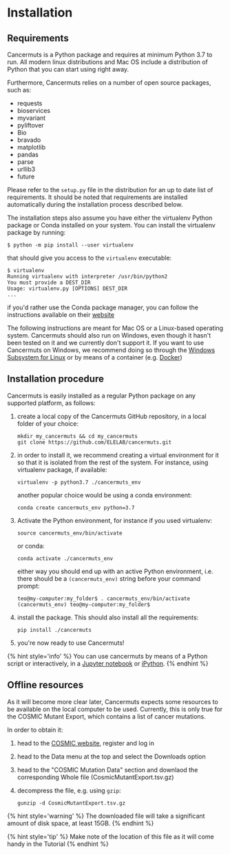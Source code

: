 # Installation

## Requirements

Cancermuts is a Python package and requires at minimum Python 3.7 to run. All
modern linux distributions and Mac OS include a distribution of Python that you
can start using right away.

Furthermore, Cancermuts relies on a number of open source packages, such as:

* requests
* bioservices
* myvariant
* pyliftover
* Bio
* bravado
* matplotlib
* pandas
* parse
* urllib3
* future

Please refer to the `setup.py` file in the distribution for an up to date
list of requirements. It should be noted that requirements are installed
automatically during the installation process described below.

The installation steps also assume you have either the virtualenv Python package
 or Conda installed on your system. You can install the virtualenv package
 by running:

```
$ python -m pip install --user virtualenv
```

that should give you access to the `virtualenv` executable:

```
$ virtualenv
Running virtualenv with interpreter /usr/bin/python2
You must provide a DEST_DIR
Usage: virtualenv.py [OPTIONS] DEST_DIR
...
```

if you'd rather use the Conda package manager, you can follow the instructions
available on their [website](https://docs.conda.io/en/latest/miniconda.html)

The following instructions are meant for Mac OS or a Linux-based operating
 system. Cancermuts should also run on Windows, even though
it hasn't been tested on it and we currently don't support it. If you want to 
use Cancermuts on Windows, we recommend doing so through the [Windows Subsystem
for Linux](https://docs.microsoft.com/en-us/windows/wsl/install) or by means
of a container (e.g. [Docker](https://www.docker.com))

## Installation procedure

Cancermuts is easily installed as a regular Python package on any supported
platform, as follows:

1. create a local copy of the Cancermuts GitHub repository, in a local folder
of your choice:

    ```
    mkdir my_cancermuts && cd my_cancermuts
    git clone https://github.com/ELELAB/cancermuts.git
    ```

2. in order to install it, we recommend creating a virtual environment for it
so that it is isolated from the rest of the system. For instance, using
virtualenv package, if available:

    ```
    virtualenv -p python3.7 ./cancermuts_env
    ```

    another popular choice would be using a conda environment:

    ```
    conda create cancermuts_env python=3.7
    ```

3. Activate the Python environment, for instance if you used virtualenv:

    ```
    source cancermuts_env/bin/activate
    ```

    or conda:

    ```
    conda activate ./cancermuts_env
    ```

    either way you should end up with an active Python environment, i.e.
    there should be a `(cancermuts_env)` string before your command prompt:

    ```
    teo@my-computer:my_folder$ . cancermuts_env/bin/activate
    (cancermuts_env) teo@my-computer:my_folder$
    ```

4. install the package. This should also install all the requirements:

    ```
    pip install ./cancermuts
    ```

5. you're now ready to use Cancermuts!

{% hint style='info' %}
You can use cancermuts by means of a Python script or interactively, in a
[Jupyter notebook](https://jupyter.org) or [iPython](https://ipython.org).
{% endhint %}

## Offline resources

As it will become more clear later, Cancermuts expects some resources to be
available on the local computer to be used. Currently, this is only true
for the COSMIC Mutant Export, which contains a list of cancer mutations.

In order to obtain it:

1. head to the [COSMIC website](https://cancer.sanger.ac.uk/cosmic), 
register and log in

2. head to the Data menu at the top and select the Downloads option

3. head to the "COSMIC Mutation Data" section and downlaod the corresponding
Whole file (CosmicMutantExport.tsv.gz)

4. decompress the file, e.g. using `gzip`:

    ```
    gunzip -d CosmicMutantExport.tsv.gz
    ```

{% hint style='warning' %}
The downloaded file will take a significant amount of disk space, at least 15GB.
{% endhint %}

{% hint style='tip' %}
Make note of the location of this file as it will come handy in the Tutorial
{% endhint %}

